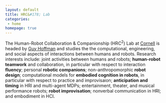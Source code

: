 ```yaml
---
layout: default
title: HRC&#178; Lab
categories:
 - home
homepage: true
---
```

The Human-Robot Collaboration &amp; Companionship (HRC<sup>2</sup>) Lab at [Cornell](http://cornell.edu) is headed by [Guy Hoffman](http://guyhoffman.com) and studies the the computational, engineering, and social aspects of interactions between humans and robots. 
Research interests include: joint activities between humans and robots; **human-robot teamwork** and collaboration, in particular with respect to interaction **fluency**;  personal **robotic companions**; non-anthropomorphic **robot design**; computational models for **embodied cognition in robots**, in particular with respect to practice and improvisaion; **anticipation and timing** in HRI and multi-agent MDPs; entertainment, theater, and musical performance robots; **robot improvisation**; nonverbal communication in HRI; and embodiment in HCI.
